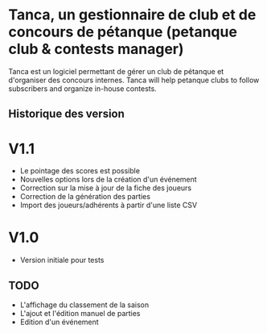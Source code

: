 # Tanca, un gestionnaire de club et de concours de pétanque (petanque club & contests manager)

Tanca est un logiciel permettant de gérer un club de pétanque et d'organiser des concours internes.
Tanca will help petanque clubs to follow subscribers and organize in-house contests.

## Historique des version

# V1.1

 - Le pointage des scores est possible
 - Nouvelles options lors de la création d'un événement
 - Correction sur la mise à jour de la fiche des joueurs
 - Correction de la génération des parties
 - Import des joueurs/adhérents à partir d'une liste CSV

# V1.0

 - Version initiale pour tests


## TODO

 - L'affichage du classement de la saison
 - L'ajout et l'édition manuel de parties
 - Edition d'un événement
